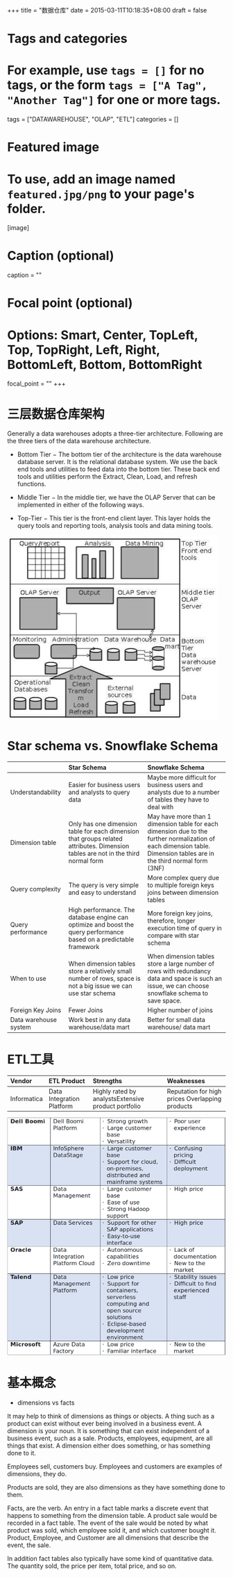 +++
title = "数据仓库"
date = 2015-03-11T10:18:35+08:00
draft = false

# Tags and categories
# For example, use `tags = []` for no tags, or the form `tags = ["A Tag", "Another Tag"]` for one or more tags.
tags = ["DATAWAREHOUSE", "OLAP", "ETL"]
categories = []

# Featured image
# To use, add an image named `featured.jpg/png` to your page's folder. 
[image]
  # Caption (optional)
  caption = ""

  # Focal point (optional)
  # Options: Smart, Center, TopLeft, Top, TopRight, Left, Right, BottomLeft, Bottom, BottomRight
  focal_point = ""
+++




# 三层数据仓库架构

Generally a data warehouses adopts a three-tier architecture. Following are the three tiers of the data warehouse architecture.

  - Bottom Tier − The bottom tier of the architecture is the data warehouse database server. It is the relational database system. We use the back end tools and utilities to feed data into the bottom tier. These back end tools and utilities perform the Extract, Clean, Load, and refresh functions.

  - Middle Tier − In the middle tier, we have the OLAP Server that can be implemented in either of the following ways.
  
  - Top-Tier − This tier is the front-end client layer. This layer holds the query tools and reporting tools, analysis tools and data mining tools.

![](./dwh_architecture.jpg)


# Star schema vs. Snowflake Schema

||Star Schema	| Snowflake Schema
:---|:---|:---
Understandability |	Easier for business users and analysts to query data|	Maybe more difficult for business users and analysts due to a number of tables they have to deal with
Dimension table|Only has one dimension table for each dimension that groups related attributes. Dimension tables are not in the third normal form|May have more than 1 dimension table for each dimension due to the further normalization of each dimension table.  Dimension tables are in the third normal form (3NF)
Query complexity|The query is very simple and easy to understand|More complex query due to multiple foreign keys joins between dimension tables
Query performance|High performance. The database engine can optimize and boost the query performance based on a predictable framework|More foreign key joins, therefore, longer execution time of query in compare with star schema 
When to use|When dimension tables store a relatively small number of rows, space is not a big issue we can use star schema|When dimension tables store a large number of rows with redundancy data and space is such an issue, we can choose snowflake schema to save space.
Foreign Key Joins|Fewer Joins	|Higher number of joins
Data warehouse system|	Work best in any data warehouse/data mart	|Better for small data warehouse/ data mart


# ETL工具

Vendor|ETL Product|Strengths|Weaknesses
:---|:---|:---|:---
Informatica |Data Integration Platform| Highly rated by analystsExtensive product portfolio|Reputation for high prices Overlapping products
![](./etl-tools.png)

# 基本概念

- dimensions vs facts

It may help to think of dimensions as things or objects. A thing such as a product can exist without ever being involved in a business event. A dimension is your noun. It is something that can exist independent of a business event, such as a sale. Products, employees, equipment, are all things that exist. A dimension either does something, or has something done to it.

Employees sell, customers buy. Employees and customers are examples of dimensions, they do.

Products are sold, they are also dimensions as they have something done to them.

Facts, are the verb. An entry in a fact table marks a discrete event that happens to something from the dimension table. A product sale would be recorded in a fact table. The event of the sale would be noted by what product was sold, which employee sold it, and which customer bought it. Product, Employee, and Customer are all dimensions that describe the event, the sale.

In addition fact tables also typically have some kind of quantitative data. The quantity sold, the price per item, total price, and so on.


